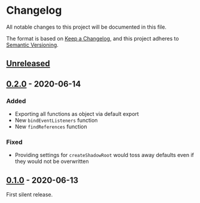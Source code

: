 # Changelog
All notable changes to this project will be documented in this file.

The format is based on [Keep a Changelog](https://keepachangelog.com/en/1.0.0/),
and this project adheres to [Semantic Versioning](https://semver.org/spec/v2.0.0.html).

## [Unreleased]

## [0.2.0] - 2020-06-14
### Added
- Exporting all functions as object via default export 
- New `bindEventListeners` function
- New `findReferences` function

### Fixed
- Providing settings for `createShadowRoot` would toss away defaults even if they would not be overwritten

## [0.1.0] - 2020-06-13

First silent release.

[Unreleased]: https://github.com/browserkids/dom/compare/0.2.0...HEAD
[0.2.0]: https://github.com/browserkids/dom/releases/tag/0.2.0
[0.1.0]: https://github.com/browserkids/dom/releases/tag/0.1.0
